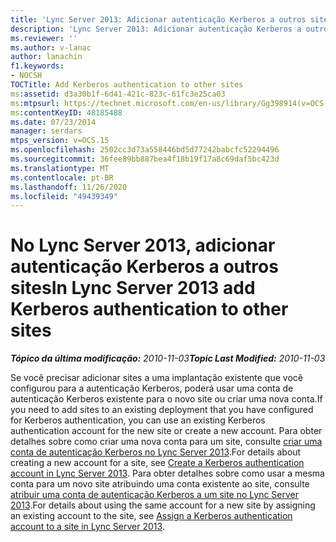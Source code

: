 ```yaml
---
title: 'Lync Server 2013: Adicionar autenticação Kerberos a outros sites'
description: 'Lync Server 2013: Adicionar autenticação Kerberos a outros sites.'
ms.reviewer: ''
ms.author: v-lanac
author: lanachin
f1.keywords:
- NOCSH
TOCTitle: Add Kerberos authentication to other sites
ms:assetid: d3a30b1f-6d41-421c-823c-61fc3e25ca03
ms:mtpsurl: https://technet.microsoft.com/en-us/library/Gg398914(v=OCS.15)
ms:contentKeyID: 48185488
ms.date: 07/23/2014
manager: serdars
mtps_version: v=OCS.15
ms.openlocfilehash: 2502cc3d73a558446bd5d77242babcfc52294496
ms.sourcegitcommit: 36fee89bb887bea4f18b19f17a8c69daf5bc423d
ms.translationtype: MT
ms.contentlocale: pt-BR
ms.lasthandoff: 11/26/2020
ms.locfileid: "49439349"
---
```

# <a name="in-lync-server-2013-add-kerberos-authentication-to-other-sites"></a><span data-ttu-id="3f27d-103">No Lync Server 2013, adicionar autenticação Kerberos a outros sites</span><span class="sxs-lookup"><span data-stu-id="3f27d-103">In Lync Server 2013 add Kerberos authentication to other sites</span></span>

<div data-xmlns="http://www.w3.org/1999/xhtml">

<div class="topic" data-xmlns="http://www.w3.org/1999/xhtml" data-msxsl="urn:schemas-microsoft-com:xslt" data-cs="https://msdn.microsoft.com/">

<div data-asp="https://msdn2.microsoft.com/asp">



</div>

<div id="mainSection">

<div id="mainBody"><span data-ttu-id="3f27d-104">

<span> </span></span><span class="sxs-lookup"><span data-stu-id="3f27d-104">

<span> </span></span></span>

<span data-ttu-id="3f27d-105">_**Tópico da última modificação:** 2010-11-03_</span><span class="sxs-lookup"><span data-stu-id="3f27d-105">_**Topic Last Modified:** 2010-11-03_</span></span>

<span data-ttu-id="3f27d-106">Se você precisar adicionar sites a uma implantação existente que você configurou para a autenticação Kerberos, poderá usar uma conta de autenticação Kerberos existente para o novo site ou criar uma nova conta.</span><span class="sxs-lookup"><span data-stu-id="3f27d-106">If you need to add sites to an existing deployment that you have configured for Kerberos authentication, you can use an existing Kerberos authentication account for the new site or create a new account.</span></span> <span data-ttu-id="3f27d-107">Para obter detalhes sobre como criar uma nova conta para um site, consulte [criar uma conta de autenticação Kerberos no Lync Server 2013](lync-server-2013-create-a-kerberos-authentication-account.md).</span><span class="sxs-lookup"><span data-stu-id="3f27d-107">For details about creating a new account for a site, see [Create a Kerberos authentication account in Lync Server 2013](lync-server-2013-create-a-kerberos-authentication-account.md).</span></span> <span data-ttu-id="3f27d-108">Para obter detalhes sobre como usar a mesma conta para um novo site atribuindo uma conta existente ao site, consulte [atribuir uma conta de autenticação Kerberos a um site no Lync Server 2013](lync-server-2013-assign-a-kerberos-authentication-account-to-a-site.md).</span><span class="sxs-lookup"><span data-stu-id="3f27d-108">For details about using the same account for a new site by assigning an existing account to the site, see [Assign a Kerberos authentication account to a site in Lync Server 2013](lync-server-2013-assign-a-kerberos-authentication-account-to-a-site.md).</span></span>

<span data-ttu-id="3f27d-109"></div>

<span> </span>

</div>

</div>

</span><span class="sxs-lookup"><span data-stu-id="3f27d-109"></div>

<span> </span>

</div>

</div>

</span></span></div>

